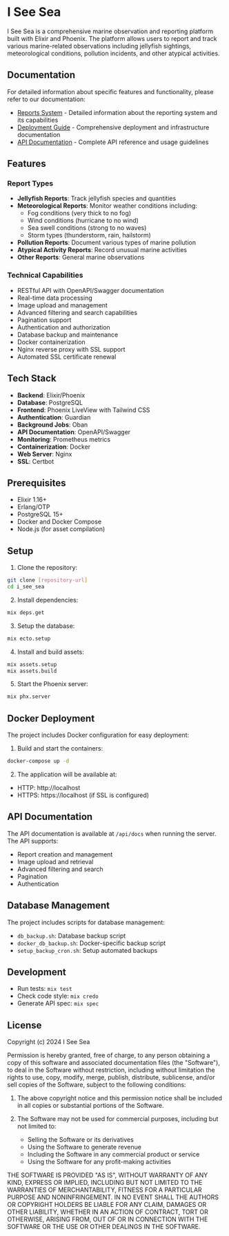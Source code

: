 # I See Sea

I See Sea is a comprehensive marine observation and reporting platform built with Elixir and Phoenix. The platform allows users to report and track various marine-related observations including jellyfish sightings, meteorological conditions, pollution incidents, and other atypical activities.

## Documentation

For detailed information about specific features and functionality, please refer to our documentation:

- [Reports System](docs/reports/README.md) - Detailed information about the reporting system and its capabilities
- [Deployment Guide](docs/deployment/README.md) - Comprehensive deployment and infrastructure documentation
- [API Documentation](docs/api/README.md) - Complete API reference and usage guidelines

## Features

### Report Types
- **Jellyfish Reports**: Track jellyfish species and quantities
- **Meteorological Reports**: Monitor weather conditions including:
  - Fog conditions (very thick to no fog)
  - Wind conditions (hurricane to no wind)
  - Sea swell conditions (strong to no waves)
  - Storm types (thunderstorm, rain, hailstorm)
- **Pollution Reports**: Document various types of marine pollution
- **Atypical Activity Reports**: Record unusual marine activities
- **Other Reports**: General marine observations

### Technical Capabilities
- RESTful API with OpenAPI/Swagger documentation
- Real-time data processing
- Image upload and management
- Advanced filtering and search capabilities
- Pagination support
- Authentication and authorization
- Database backup and maintenance
- Docker containerization
- Nginx reverse proxy with SSL support
- Automated SSL certificate renewal

## Tech Stack

- **Backend**: Elixir/Phoenix
- **Database**: PostgreSQL
- **Frontend**: Phoenix LiveView with Tailwind CSS
- **Authentication**: Guardian
- **Background Jobs**: Oban
- **API Documentation**: OpenAPI/Swagger
- **Monitoring**: Prometheus metrics
- **Containerization**: Docker
- **Web Server**: Nginx
- **SSL**: Certbot

## Prerequisites

- Elixir 1.16+
- Erlang/OTP
- PostgreSQL 15+
- Docker and Docker Compose
- Node.js (for asset compilation)

## Setup

1. Clone the repository:
```bash
git clone [repository-url]
cd i_see_sea
```

2. Install dependencies:
```bash
mix deps.get
```

3. Setup the database:
```bash
mix ecto.setup
```

4. Install and build assets:
```bash
mix assets.setup
mix assets.build
```

5. Start the Phoenix server:
```bash
mix phx.server
```

## Docker Deployment

The project includes Docker configuration for easy deployment:

1. Build and start the containers:
```bash
docker-compose up -d
```

2. The application will be available at:
- HTTP: http://localhost
- HTTPS: https://localhost (if SSL is configured)

## API Documentation

The API documentation is available at `/api/docs` when running the server. The API supports:

- Report creation and management
- Image upload and retrieval
- Advanced filtering and search
- Pagination
- Authentication

## Database Management

The project includes scripts for database management:

- `db_backup.sh`: Database backup script
- `docker_db_backup.sh`: Docker-specific backup script
- `setup_backup_cron.sh`: Setup automated backups

## Development

- Run tests: `mix test`
- Check code style: `mix credo`
- Generate API spec: `mix spec`

## License

Copyright (c) 2024 I See Sea

Permission is hereby granted, free of charge, to any person obtaining a copy
of this software and associated documentation files (the "Software"), to deal
in the Software without restriction, including without limitation the rights
to use, copy, modify, merge, publish, distribute, sublicense, and/or sell
copies of the Software, subject to the following conditions:

1. The above copyright notice and this permission notice shall be included in all
   copies or substantial portions of the Software.

2. The Software may not be used for commercial purposes, including but not limited to:
   - Selling the Software or its derivatives
   - Using the Software to generate revenue
   - Including the Software in any commercial product or service
   - Using the Software for any profit-making activities

THE SOFTWARE IS PROVIDED "AS IS", WITHOUT WARRANTY OF ANY KIND, EXPRESS OR
IMPLIED, INCLUDING BUT NOT LIMITED TO THE WARRANTIES OF MERCHANTABILITY,
FITNESS FOR A PARTICULAR PURPOSE AND NONINFRINGEMENT. IN NO EVENT SHALL THE
AUTHORS OR COPYRIGHT HOLDERS BE LIABLE FOR ANY CLAIM, DAMAGES OR OTHER
LIABILITY, WHETHER IN AN ACTION OF CONTRACT, TORT OR OTHERWISE, ARISING FROM,
OUT OF OR IN CONNECTION WITH THE SOFTWARE OR THE USE OR OTHER DEALINGS IN THE
SOFTWARE.
